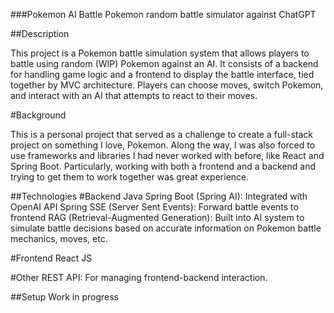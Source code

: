 ###Pokemon AI Battle
Pokemon random battle simulator against ChatGPT

##Description

This project is a Pokemon battle simulation system that allows players to battle using random (WIP) Pokemon against an AI. It consists of a backend for handling game logic and a frontend to display the battle interface, tied together by MVC architecture. Players can choose moves, switch Pokemon, and interact with an AI that attempts to react to their moves.

#Background

This is a personal project that served as a challenge to create a full-stack project on something I love, Pokemon. Along the way, I was also forced to use frameworks and libraries I had never worked with before, like React and Spring Boot. Particularly, working with both a frontend and a backend and trying to get them to work together was great experience. 

##Technologies
#Backend
Java
Spring Boot (Spring AI): Integrated with OpenAI API
Spring SSE (Server Sent Events): Forward battle events to frontend
RAG (Retrieval-Augmented Generation): Built into AI system to simulate battle decisions based on accurate information on Pokemon battle mechanics, moves, etc.

#Frontend
React JS

#Other
REST API: For managing frontend-backend interaction.

##Setup
Work in progress
